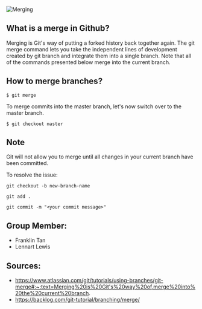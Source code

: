 ![Merging](https://res.cloudinary.com/practicaldev/image/fetch/s--MEKaM3dY--/c_imagga_scale,f_auto,fl_progressive,h_900,q_auto,w_1600/https://cl.ly/430Q2w473e2R/Image%25202018-04-30%2520at%25201.07.58%2520PM.png)
## What is a merge in Github?

Merging is Git's way of putting a forked history back together again. The git merge command lets you take the independent lines of development created by git branch and integrate them into a single branch. Note that all of the commands presented below merge into the current branch.

## How to merge branches?
```$ git merge```

To merge commits into the master branch, let's now switch over to the master branch.

```$ git checkout master```

## Note
Git will not allow you to merge until all changes in your current branch have been committed.

To resolve the issue:

```git checkout -b new-branch-name```

```git add . ```

```git commit -m "<your commit message>"```

## Group Member:
* Franklin Tan
* Lennart Lewis

## Sources:
* https://www.atlassian.com/git/tutorials/using-branches/git-merge#:~:text=Merging%20is%20Git's%20way%20of,merge%20into%20the%20current%20branch.
* https://backlog.com/git-tutorial/branching/merge/